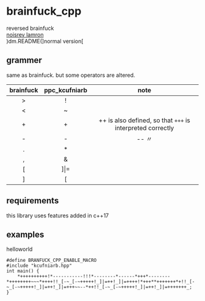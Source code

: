 # brainfuck_cpp #
  reversed brainfuck  
[noisrev lamron](README.md)  
)dm.README(]normal version[

## grammer ##
  same as brainfuck. but some operators are altered.  

| brainfuck | ppc_kcufniarb |note|
|:--:|:--:|:--:|
|>|!||
|<|~||
|+|+|++ is also defined, so that `+++` is interpreted correctly|
|-|-|-- 〃|
|.|*||
|,|&||
|[|]\|=||
|]|[||

## requirements ##
  this library uses features added in c++17  

## examples ##
helloworld
```c_cpp
#define BRANFUCK_CPP_ENABLE_MACRO
#include "kcufniarb.hpp"
int main() {
    *++++++++++!*-----------!!!*--------*------*+++*--------*++++++++~~~*++++!!_[-~_[-~+++++!_]|=++!_]|=++++!*+++**+++++++*+!!_[-~_[-~+++++!_]|=++!_]|=+++~~--*++!!_[-~_[-~+++++!_]|=++!_]|=+++++++_;
}
```
